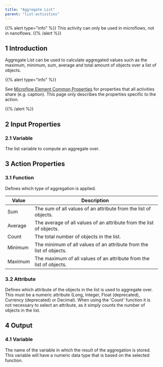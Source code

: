 ```yaml
---
title: "Aggregate List"
parent: "list-activities"
---
```


{{% alert type="info" %}}
This activity can only be used in microflows, not in nanoflows.
{{% /alert %}}

## 1 Introduction

Aggregate List can be used to calculate aggregated values such as the maximum, minimum, sum, average and total amount of objects over a list of objects.

{{% alert type="info" %}}

See [Microflow Element Common Properties](microflow-element-common-properties) for properties that all activities share (e.g. caption). This page only describes the properties specific to the action.

{{% /alert %}}

## 2 Input Properties

### 2.1 Variable

The list variable to compute an aggregate over.

## 3 Action Properties

### 3.1 Function

Defines which type of aggregation is applied.

| Value | Description |
| --- | --- |
| Sum | The sum of all values of an attribute from the list of objects. |
| Average | The average of all values of an attribute from the list of objects. |
| Count | The total number of objects in the list. |
| Minimum | The minimum of all values of an attribute from the list of objects. |
| Maximum | The maximum of all values of an attribute from the list of objects. |

### 3.2 Attribute

Defines which attribute of the objects in the list is used to aggregate over. This must be a numeric attribute (Long, Integer, Float (deprecated), Currency (deprecated) or Decimal). When using the 'Count' function it is not necessary to select an attribute, as it simply counts the number of objects in the list.

## 4 Output

### 4.1 Variable

The name of the variable in which the result of the aggregation is stored. This variable will have a numeric data type that is based on the selected function.
